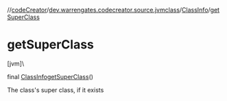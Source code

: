 //[codeCreator](../../../index.md)/[dev.warrengates.codecreator.source.jvmclass](../index.md)/[ClassInfo](index.md)/[getSuperClass](get-super-class.md)

# getSuperClass

[jvm]\

final [ClassInfo](index.md)[getSuperClass](get-super-class.md)()

The class's super class, if it exists
